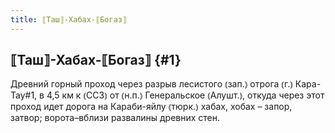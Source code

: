 ```yaml
---
title: ⟦Таш⟧-Хабах-⟦Богаз⟧
---
```

## ⟦Таш⟧-Хабах-⟦Богаз⟧ {#1}

Древний горный проход через разрыв лесистого ⦅зап.⦆ отрога ⦅г.⦆ Кара-Тау#1, в 4,5 км к ⦅ССЗ⦆ от ⦅н.п.⦆ Генеральское ⦅Алушт.⦆, откуда через этот проход идет дорога на Караби-яйлу ⦅тюрк.⦆ хабах, хобах – запор, затвор; ворота–вблизи развалины древних стен.
